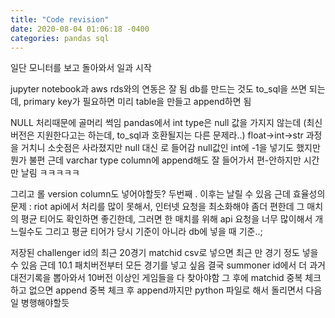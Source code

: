 ```yaml
---
title: "Code revision"
date: 2020-08-04 01:06:18 -0400
categories: pandas sql
---
```


일단 모니터를 보고 돌아와서 일과 시작

jupyter notebook과 aws rds와의 연동은 잘 됨
db를 만드는 것도 to_sql을 쓰면 되는데, primary key가 필요하면 미리 table을 만들고 append하면 됨

NULL 처리때문에 골머리 썩임
pandas에서 int type은 null 값을 가지지 않는데 (최신 버전은 지원한다고는 하는데, to_sql과 호환될지는 다른 문제라..)
float->int->str 과정을 거치니 소숫점은 사라졌지만 null 대신 <NA>로 들어감
null값인 int에 -1을 넣기도 했지만 뭔가 불편
근데 varchar type column에 append해도 잘 들어가서 편-안하지만 시간만 날림 ㅋㅋㅋㅋㅋ

그리고 롤 version column도 넣어야할듯? 두번째 . 이후는 날릴 수 있음
근데 효율성의 문제 : riot api에서 처리를 많이 못해서, 인터넷 요청을 최소화해야 좀더 편한데
그 매치의 평균 티어도 확인하면 좋긴한데, 그러면 한 매치를 위해 api 요청을 너무 많이해서 개느릴수도
그리고 평균 티어가 당시 기준이 아니라 db에 넣을 때 기준..;

저장된 challenger id의 최근 20경기 matchid csv로 넣으면 최근 만 경기 정도 넣을 수 있음
근데 10.1 패치버전부터 모든 경기를 넣고 싶음
결국 summoner id에서 더 과거 대전기록을 뽑아와서 10버전 이상인 게임들을 다 찾아야함
그 후에 matchid 중복 체크하고 없으면 append
중복 체크 후 append까지만 python 파일로 해서 돌리면서 다음 일 병행해야할듯
